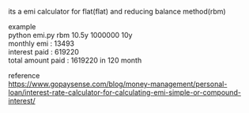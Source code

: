 its a emi calculator for flat(flat) and reducing balance method(rbm) <br />

example <br />
python emi.py rbm 10.5y 1000000 10y <br />
monthly emi : 13493 <br />
interest paid : 619220 <br />
total amount paid : 1619220 in 120 month <br />

reference <br />
https://www.gopaysense.com/blog/money-management/personal-loan/interest-rate-calculator-for-calculating-emi-simple-or-compound-interest/
